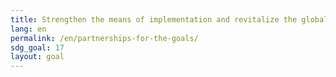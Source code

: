 ```yaml
---
title: Strengthen the means of implementation and revitalize the global partnership for sustainable development
lang: en
permalink: /en/partnerships-for-the-goals/
sdg_goal: 17
layout: goal
---
```

